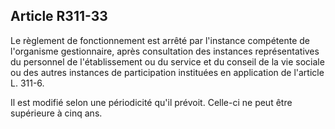 ## Article R311-33

Le règlement de fonctionnement est arrêté par l'instance compétente de l'organisme gestionnaire, après
consultation des instances représentatives du personnel de l'établissement ou du service et du conseil de la
vie sociale ou des autres instances de participation instituées en application de l'article L. 311-6.

Il est modifié selon une périodicité qu'il prévoit. Celle-ci ne peut être supérieure à cinq ans.

